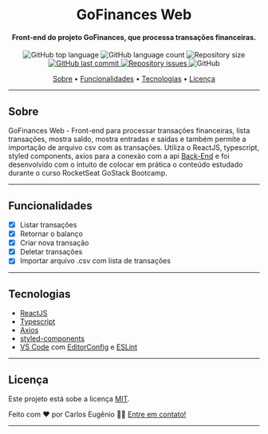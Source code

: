 <h1 align="center">
    GoFinances Web
</h1>

<h4 align="center">
  Front-end do projeto GoFinances, que processa transações financeiras.
</h4>
<p align="center">
  <img alt="GitHub top language" src="https://img.shields.io/github/languages/top/carlos-eugenio/simplestore?style=flat-square">

  <img alt="GitHub language count" src="https://img.shields.io/github/languages/count/carlos-eugenio/simplestore?style=flat-square">

  <img alt="Repository size" src="https://img.shields.io/github/repo-size/carlos-eugenio/simplestore?style=flat-square">
  <a href="https://github.com/carlos-eugenio/simplestore/commits/master">
    <img alt="GitHub last commit" src="https://img.shields.io/github/last-commit/carlos-eugenio/simplestore?style=flat-square">
  </a>

  <a href="https://github.com/carlos-eugenio/simplestore/issues">
    <img alt="Repository issues" src="https://img.shields.io/github/issues/carlos-eugenio/simplestore?style=flat-square">
  </a>

  <img alt="GitHub" src="https://img.shields.io/github/license/carlos-eugenio/simplestore?style=flat-square">
</p>

<p align="center">
 <a href="#sobre">Sobre</a> •
 <a href="#funcionalidades">Funcionalidades</a> •
 <a href="#tecnologias">Tecnologias</a> •
 <a href="#licença">Licença</a>
</p>

---

## Sobre

GoFinances Web - Front-end para processar transações financeiras, lista transações, mostra saldo, mostra entradas e saídas e também permite a importação de arquivo csv com as transações. Utiliza o ReactJS, typescript, styled components, axios para a conexão com a api [Back-End](https://github.com/carlos-eugenio/gofinances) e foi desenvolvido com o intuito de colocar em prática o conteúdo estudado durante o curso RocketSeat GoStack Bootcamp.

---

## Funcionalidades

- [x] Listar transações
- [x] Retornar o balanço  
- [x] Criar nova transação
- [x] Deletar transações
- [x] Importar arquivo .csv com lista de transações

---

## Tecnologias

-  [ReactJS](https://reactjs.org/)
-  [Typescript](https://www.typescriptlang.org/)
-  [Axios](https://github.com/axios/axios)
-  [styled-components](https://www.styled-components.com/)
-  [VS Code][vscode] com [EditorConfig][editorconfig] e [ESLint][eslint]

---

## Licença

Este projeto está sobe a licença [MIT](./LICENSE).

Feito com ❤️ por Carlos Eugênio 👋🏽 [Entre em contato!](https://www.linkedin.com/in/carlos-eug%C3%AAnio-a494101a6/)

---

[git]: https://git-scm.com/
[nodejs]: https://nodejs.org/
[yarn]: https://yarnpkg.com/
[vscode]: https://code.visualstudio.com/
[editorconfig]: https://marketplace.visualstudio.com/items?itemName=EditorConfig.EditorConfig
[eslint]: https://marketplace.visualstudio.com/items?itemName=dbaeumer.vscode-eslint
